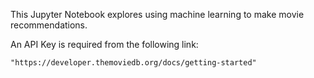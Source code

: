 This Jupyter Notebook explores using machine learning to make movie recommendations.

An API Key is required from the following link:

    "https://developer.themoviedb.org/docs/getting-started"

